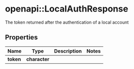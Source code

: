 # openapi::LocalAuthResponse

The token returned after the authentication of a local account

## Properties
Name | Type | Description | Notes
------------ | ------------- | ------------- | -------------
**token** | **character** |  | 


